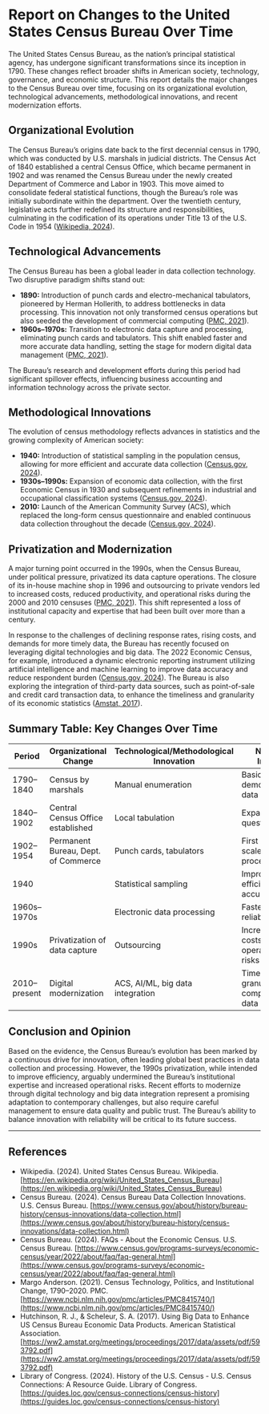 # Report on Changes to the United States Census Bureau Over Time

The United States Census Bureau, as the nation’s principal statistical agency, has undergone significant transformations since its inception in 1790. These changes reflect broader shifts in American society, technology, governance, and economic structure. This report details the major changes to the Census Bureau over time, focusing on its organizational evolution, technological advancements, methodological innovations, and recent modernization efforts.

## Organizational Evolution

The Census Bureau’s origins date back to the first decennial census in 1790, which was conducted by U.S. marshals in judicial districts. The Census Act of 1840 established a central Census Office, which became permanent in 1902 and was renamed the Census Bureau under the newly created Department of Commerce and Labor in 1903. This move aimed to consolidate federal statistical functions, though the Bureau’s role was initially subordinate within the department. Over the twentieth century, legislative acts further redefined its structure and responsibilities, culminating in the codification of its operations under Title 13 of the U.S. Code in 1954 ([Wikipedia, 2024](https://en.wikipedia.org/wiki/United_States_Census_Bureau)).

## Technological Advancements

The Census Bureau has been a global leader in data collection technology. Two disruptive paradigm shifts stand out:

- **1890:** Introduction of punch cards and electro-mechanical tabulators, pioneered by Herman Hollerith, to address bottlenecks in data processing. This innovation not only transformed census operations but also seeded the development of commercial computing ([PMC, 2021](https://www.ncbi.nlm.nih.gov/pmc/articles/PMC8415740/)).
- **1960s–1970s:** Transition to electronic data capture and processing, eliminating punch cards and tabulators. This shift enabled faster and more accurate data handling, setting the stage for modern digital data management ([PMC, 2021](https://www.ncbi.nlm.nih.gov/pmc/articles/PMC8415740/)).

The Bureau’s research and development efforts during this period had significant spillover effects, influencing business accounting and information technology across the private sector.

## Methodological Innovations

The evolution of census methodology reflects advances in statistics and the growing complexity of American society:

- **1940:** Introduction of statistical sampling in the population census, allowing for more efficient and accurate data collection ([Census.gov, 2024](https://www.census.gov/about/history/bureau-history/census-innovations/data-collection.html)).
- **1930s–1990s:** Expansion of economic data collection, with the first Economic Census in 1930 and subsequent refinements in industrial and occupational classification systems ([Census.gov, 2024](https://www.census.gov/programs-surveys/economic-census/year/2022/about/faq/faq-general.html)).
- **2010:** Launch of the American Community Survey (ACS), which replaced the long-form census questionnaire and enabled continuous data collection throughout the decade ([Census.gov, 2024](https://www.census.gov/about/history/bureau-history/census-innovations/data-collection.html)).

## Privatization and Modernization

A major turning point occurred in the 1990s, when the Census Bureau, under political pressure, privatized its data capture operations. The closure of its in-house machine shop in 1996 and outsourcing to private vendors led to increased costs, reduced productivity, and operational risks during the 2000 and 2010 censuses ([PMC, 2021](https://www.ncbi.nlm.nih.gov/pmc/articles/PMC8415740/)). This shift represented a loss of institutional capacity and expertise that had been built over more than a century.

In response to the challenges of declining response rates, rising costs, and demands for more timely data, the Bureau has recently focused on leveraging digital technologies and big data. The 2022 Economic Census, for example, introduced a dynamic electronic reporting instrument utilizing artificial intelligence and machine learning to improve data accuracy and reduce respondent burden ([Census.gov, 2024](https://www.census.gov/programs-surveys/economic-census/year/2022/about/faq/faq-general.html)). The Bureau is also exploring the integration of third-party data sources, such as point-of-sale and credit card transaction data, to enhance the timeliness and granularity of its economic statistics ([Amstat, 2017](https://ww2.amstat.org/meetings/proceedings/2017/data/assets/pdf/593792.pdf)).

## Summary Table: Key Changes Over Time

| Period         | Organizational Change                | Technological/Methodological Innovation      | Notable Impact                                  |
|----------------|-------------------------------------|---------------------------------------------|-------------------------------------------------|
| 1790–1840      | Census by marshals                  | Manual enumeration                          | Basic demographic data                          |
| 1840–1902      | Central Census Office established    | Local tabulation                            | Expanded questionnaires                         |
| 1902–1954      | Permanent Bureau, Dept. of Commerce | Punch cards, tabulators                     | First large-scale data processing               |
| 1940           |                                     | Statistical sampling                        | Improved efficiency and accuracy                |
| 1960s–1970s    |                                     | Electronic data processing                  | Faster, more reliable data                      |
| 1990s          | Privatization of data capture        | Outsourcing                                 | Increased costs, operational risks              |
| 2010–present   | Digital modernization               | ACS, AI/ML, big data integration            | Timelier, more granular, and comprehensive data |

## Conclusion and Opinion

Based on the evidence, the Census Bureau’s evolution has been marked by a continuous drive for innovation, often leading global best practices in data collection and processing. However, the 1990s privatization, while intended to improve efficiency, arguably undermined the Bureau’s institutional expertise and increased operational risks. Recent efforts to modernize through digital technology and big data integration represent a promising adaptation to contemporary challenges, but also require careful management to ensure data quality and public trust. The Bureau’s ability to balance innovation with reliability will be critical to its future success.

---

## References

- Wikipedia. (2024). United States Census Bureau. Wikipedia. [https://en.wikipedia.org/wiki/United_States_Census_Bureau](https://en.wikipedia.org/wiki/United_States_Census_Bureau)
- Census Bureau. (2024). Census Bureau Data Collection Innovations. U.S. Census Bureau. [https://www.census.gov/about/history/bureau-history/census-innovations/data-collection.html](https://www.census.gov/about/history/bureau-history/census-innovations/data-collection.html)
- Census Bureau. (2024). FAQs - About the Economic Census. U.S. Census Bureau. [https://www.census.gov/programs-surveys/economic-census/year/2022/about/faq/faq-general.html](https://www.census.gov/programs-surveys/economic-census/year/2022/about/faq/faq-general.html)
- Margo Anderson. (2021). Census Technology, Politics, and Institutional Change, 1790–2020. PMC. [https://www.ncbi.nlm.nih.gov/pmc/articles/PMC8415740/](https://www.ncbi.nlm.nih.gov/pmc/articles/PMC8415740/)
- Hutchinson, R. J., & Scheleur, S. A. (2017). Using Big Data to Enhance US Census Bureau Economic Data Products. American Statistical Association. [https://ww2.amstat.org/meetings/proceedings/2017/data/assets/pdf/593792.pdf](https://ww2.amstat.org/meetings/proceedings/2017/data/assets/pdf/593792.pdf)
- Library of Congress. (2024). History of the U.S. Census - U.S. Census Connections: A Resource Guide. Library of Congress. [https://guides.loc.gov/census-connections/census-history](https://guides.loc.gov/census-connections/census-history)